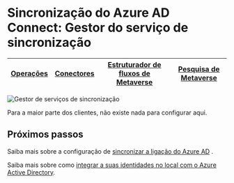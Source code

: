 <properties
    pageTitle="Sincronização do Azure AD Connect: Gestor do serviço de sincronização IU | Microsoft Azure"
    description="Compreenda o separador Metaverse Designer no Gestor de serviço de sincronização para a ligação do Azure AD."
    services="active-directory"
    documentationCenter=""
    authors="andkjell"
    manager="femila"
    editor=""/>

<tags
    ms.service="active-directory"
    ms.workload="identity"
    ms.tgt_pltfrm="na"
    ms.devlang="na"
    ms.topic="article"
    ms.date="09/07/2016"
    ms.author="billmath"/>


# <a name="azure-ad-connect-sync-synchronization-service-manager"></a>Sincronização do Azure AD Connect: Gestor do serviço de sincronização

[Operações](active-directory-aadconnectsync-service-manager-ui-operations.md) | [Conectores](active-directory-aadconnectsync-service-manager-ui-connectors.md) | [Estruturador de fluxos de Metaverse](active-directory-aadconnectsync-service-manager-ui-mvdesigner.md) | [Pesquisa de Metaverse](active-directory-aadconnectsync-service-manager-ui-mvsearch.md)
--- | --- | --- | ---

![Gestor de serviços de sincronização](./media/active-directory-aadconnectsync-service-manager-ui/mvdesigner.png)

Para a maior parte dos clientes, não existe nada para configurar aqui.

## <a name="next-steps"></a>Próximos passos
Saiba mais sobre a configuração de [sincronizar a ligação do Azure AD](active-directory-aadconnectsync-whatis.md) .

Saiba mais sobre como [integrar a suas identidades no local com o Azure Active Directory](active-directory-aadconnect.md).
